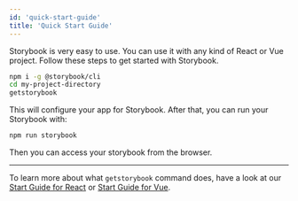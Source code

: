 ```yaml
---
id: 'quick-start-guide'
title: 'Quick Start Guide'
---
```


Storybook is very easy to use. You can use it with any kind of React or Vue project.
Follow these steps to get started with Storybook.

```sh
npm i -g @storybook/cli
cd my-project-directory
getstorybook
```

This will configure your app for Storybook. After that, you can run your Storybook with:

```sh
npm run storybook
```

Then you can access your storybook from the browser.

* * *

To learn more about what `getstorybook` command does, have a look at our [Start Guide for React](/basics/guide-react/) or [Start Guide for Vue](/basics/guide-vue/).
